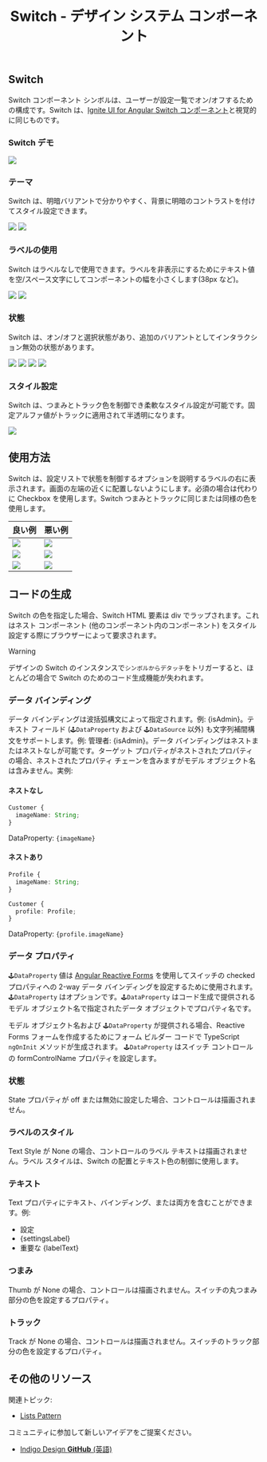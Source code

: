 ﻿---
title: Switch - デザイン システム コンポーネント
_description: Switch コンポーネント シンボルは、ユーザーが選択にマークできる機能を提供します。
_keywords: デザイン システム, Sketch, Ignite UI for Angular, コンポーネント, UI ライブラリ, ウィジェット
_language: ja
---

## Switch

Switch コンポーネント シンボルは、ユーザーが設定一覧でオン/オフするための構成です。Switch は、[Ignite UI for Angular Switch コンポーネント](https://jp.infragistics.com/products/ignite-ui-angular/angular/components/switch.html)と視覚的に同じものです。

### Switch デモ

<img src="../images/switch_demo.png" srcset="../images/switch_demo@2x.png 2x" />

### テーマ

Switch は、明暗バリアントで分かりやすく、背景に明暗のコントラストを付けてスタイル設定できます。

<img src="../images/switch_dark.png" srcset="../images/switch_dark@2x.png 2x" />
<img src="../images/switch_light.png" srcset="../images/switch_light@2x.png 2x" />

### ラベルの使用

Switch はラベルなしで使用できます。ラベルを非表示にするためにテキスト値を空/スペース文字にしてコンポーネントの幅を小さくします(38px など)。

<img src="../images/switch_label.png" srcset="../images/switch_label@2x.png 2x" />
<img src="../images/switch_no_label.png" srcset="../images/switch_no_label@2x.png 2x" />

### 状態

Switch は、オン/オフと選択状態があり、追加のバリアントとしてインタラクション無効の状態があります。

<img src="../images/switch_on.png" srcset="../images/switch_on@2x.png 2x" />
<img src="../images/switch_on_disabled.png" srcset="../images/switch_on_disabled@2x.png 2x" />
<img src="../images/switch_off.png" srcset="../images/switch_off@2x.png 2x" />
<img src="../images/switch_off_disabled.png" srcset="../images/switch_off_disabled@2x.png 2x" />

### スタイル設定

Switch は、つまみとトラック色を制御でき柔軟なスタイル設定が可能です。固定アルファ値がトラックに適用されて半透明になります。

<img src="../images/switch_styling.png" srcset="../images/switch_styling@2x.png 2x" />

## 使用方法

Switch は、設定リストで状態を制御するオプションを説明するラベルの右に表示されます。画面の左端の近くに配置しないようにします。必須の場合は代わりに Checkbox を使用します。Switch つまみとトラックに同じまたは同様の色を使用します。

| 良い例                                                                         | 悪い例                                                                             |
| ------------------------------------------------------------------------------ | ---------------------------------------------------------------------------------- |
| <img src="../images/switch_do1.png" srcset="../images/switch_do1@2x.png 2x" /> | <img src="../images/switch_dont1.png" srcset="../images/switch_dont1@2x.png 2x" /> |
| <img src="../images/switch_do2.png" srcset="../images/switch_do2@2x.png 2x" /> | <img src="../images/switch_dont2.png" srcset="../images/switch_dont2@2x.png 2x" /> |
| <img src="../images/switch_do3.png" srcset="../images/switch_do3@2x.png 2x" /> | <img src="../images/switch_dont3.png" srcset="../images/switch_dont3@2x.png 2x" /> |

## コードの生成

Switch の色を指定した場合、Switch HTML 要素は div でラップされます。これはネスト コンポーネント (他のコンポーネント内のコンポーネント) をスタイル設定する際にブラウザーによって要求されます。

> [!WARNING]
> デザインの Switch のインスタンスで`シンボルからデタッチ`をトリガーすると、ほとんどの場合で Switch のためのコード生成機能が失われます。

### データ バインディング

データ バインディングは波括弧構文によって指定されます。例: {isAdmin}。テキスト フィールド (`🕹️DataProperty` および `🕹️DataSource` 以外) も文字列補間構文をサポートします。例: 管理者: {isAdmin}。データ バインディングはネストまたはネストなしが可能です。ターゲット プロパティがネストされたプロパティの場合、ネストされたプロパティ チェーンを含みますがモデル オブジェクト名は含みません。実例:

#### ネストなし

```typescript
Customer {
  imageName: String;
}
```

DataProperty: `{imageName}`

#### ネストあり

```typescript
Profile {
  imageName: String;
}

Customer {
  profile: Profile;
}
```

DataProperty: `{profile.imageName}`

### データ プロパティ

`🕹️DataProperty` 値は [Angular Reactive Forms](https://angular.io/guide/reactive-forms) を使用してスイッチの checked プロパティへの 2-way データ バインディングを設定するために使用されます。`🕹️DataProperty` はオプションです。`🕹️DataProperty` はコード生成で提供されるモデル オブジェクト名で指定されたデータ オブジェクトでプロパティ名です。

モデル オブジェクト名および `🕹️DataProperty` が提供される場合、Reactive Forms フォームを作成するためにフォーム ビルダー コードで TypeScript `ngOnInit` メソッドが生成されます。
`🕹️DataProperty` はスイッチ コントロールの formControlName プロパティを設定します。

### 状態

State プロパティが off または無効に設定した場合、コントロールは描画されません。

### ラベルのスタイル

Text Style が None の場合、コントロールのラベル テキストは描画されません。ラベル スタイルは、Switch の配置とテキスト色の制御に使用します。

### テキスト

Text プロパティにテキスト、バインディング、または両方を含むことができます。例:

- 設定
- {settingsLabel}
- 重要な {labelText}

### つまみ

Thumb が None の場合、コントロールは描画されません。スイッチの丸つまみ部分の色を設定するプロパティ。

### トラック

Track が None の場合、コントロールは描画されません。スイッチのトラック部分の色を設定するプロパティ。

## その他のリソース

関連トピック:

- [Lists Pattern](../patterns/lists.md)
  <div class="divider--half"></div>

コミュニティに参加して新しいアイデアをご提案ください。

- [Indigo Design **GitHub** (英語)](https://github.com/IgniteUI/design-system-docfx)
